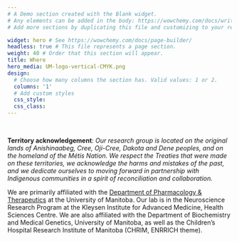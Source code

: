 ```yaml
---
# A Demo section created with the Blank widget.
# Any elements can be added in the body: https://wowchemy.com/docs/writing-markdown-latex/
# Add more sections by duplicating this file and customizing to your requirements.

widget: hero # See https://wowchemy.com/docs/page-builder/
headless: true # This file represents a page section.
weight: 40 # Order that this section will appear.
title: Where
hero_media: UM-logo-vertical-CMYK.png
design:
  # Choose how many columns the section has. Valid values: 1 or 2.
  columns: '1'
  # Add custom styles
  css_style:
  css_class:
---
```


<br>

**Territory acknowledgement**: *Our research group is located on the original lands of Anishinaabeg, Cree, Oji-Cree, Dakota and Dene peoples, and on the homeland of the Métis Nation. We respect the Treaties that were made on these territories, we acknowledge the harms and mistakes of the past, and we dedicate ourselves to moving forward in partnership with Indigenous communities in a spirit of reconciliation and collaboration.*


We are primarily affiliated with the [Department of Pharmacology & Therapeutics](https://umanitoba.ca/medicine/department-pharmacology-and-therapeutics) at the University of Manitoba. Our lab is in the Neuroscience Research Program at the Kleysen Institute for Advanced Medicine, Health Sciences Centre. We are also affiliated with the Department of Biochemistry and Medical Genetics, University of Manitoba, as well as the Children’s Hospital Research Institute of Manitoba (CHRIM, ENRRICH theme).

